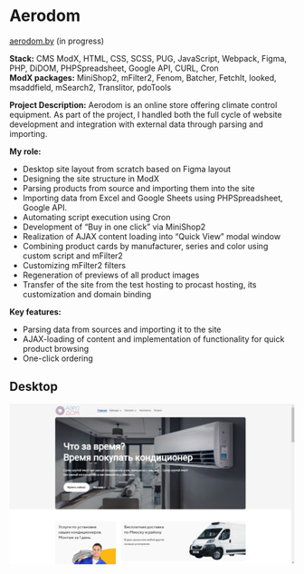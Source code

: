 # Aerodom

[aerodom.by](http://www.aerodom.by/) (in progress)

**Stack:** CMS ModX, HTML, CSS, SCSS, PUG, JavaScript, Webpack, Figma, PHP, DiDOM, PHPSpreadsheet, Google API, CURL, Cron  
**ModX packages:** MiniShop2, mFilter2, Fenom, Batcher, FetchIt, looked, msaddfield, mSearch2, Translitor, pdoTools

**Project Description:**
Aerodom is an online store offering climate control equipment. As part of the project, I handled both the full cycle of website development and integration with external data through parsing and importing.

**My role:**
- Desktop site layout from scratch based on Figma layout
- Designing the site structure in ModX
- Parsing products from source and importing them into the site
- Importing data from Excel and Google Sheets using PHPSpreadsheet, Google API.
- Automating script execution using Cron
- Development of “Buy in one click” via MiniShop2
- Realization of AJAX content loading into “Quick View” modal window
- Combining product cards by manufacturer, series and color using custom script and mFilter2
- Customizing mFilter2 filters
- Regeneration of previews of all product images
- Transfer of the site from the test hosting to procast hosting, its customization and domain binding

**Key features:**
- Parsing data from sources and importing it to the site
- AJAX-loading of content and implementation of functionality for quick product browsing
- One-click ordering

## Desktop
![desktop](desktop.jpg)
